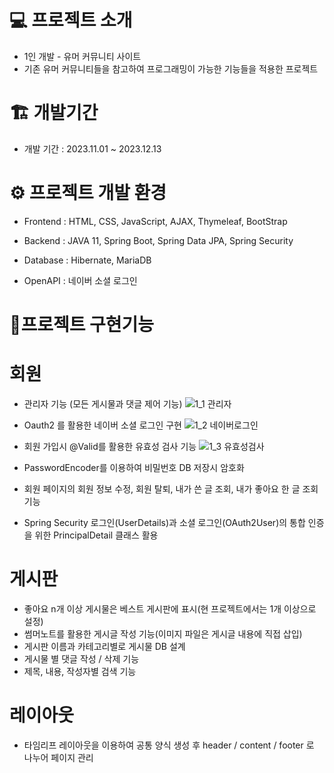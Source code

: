 # 💻 프로젝트 소개
* 1인 개발 - 유머 커뮤니티 사이트
* 기존 유머 커뮤니티들을 참고하여 프로그래밍이 가능한 기능들을 적용한 프로젝트

# 🏗️ 개발기간
* 개발 기간 : 2023.11.01 ~ 2023.12.13

# ⚙️ 프로젝트 개발 환경
* Frontend : HTML, CSS, JavaScript, AJAX, Thymeleaf, BootStrap

* Backend : JAVA 11, Spring Boot, Spring Data JPA, Spring Security

* Database : Hibernate, MariaDB

* OpenAPI : 네이버 소셜 로그인

# 📜프로젝트 구현기능
# 회원
* 관리자 기능 (모든 게시물과 댓글 제어 기능)
![1_1 관리자](https://github.com/jooro122/HumourSite/assets/121988218/85eac8a6-3f69-4059-abb8-a9ae13f2b696)

* Oauth2 를 활용한 네이버 소셜 로그인 구현
![1_2 네이버로그인](https://github.com/jooro122/HumourSite/assets/121988218/1f973122-5c0a-4441-8b5b-85fb8690bb4a)

* 회원 가입시 @Valid를 활용한 유효성 검사 기능
![1_3 유효성검사](https://github.com/jooro122/HumourSite/assets/121988218/adcbf361-124c-4961-9d57-44b6202bd8bf)

* PasswordEncoder를 이용하여 비밀번호 DB 저장시 암호화
* 회원 페이지의 회원 정보 수정, 회원 탈퇴, 내가 쓴 글 조회, 내가 좋아요 한 글 조회 기능
* Spring Security 로그인(UserDetails)과 소셜 로그인(OAuth2User)의 통합 인증을 위한 PrincipalDetail 클래스 활용

# 게시판

* 좋아요 n개 이상 게시물은 베스트 게시판에 표시(현 프로젝트에서는 1개 이상으로 설정)
* 썸머노트를 활용한 게시글 작성 기능(이미지 파일은 게시글 내용에 직접 삽입)
* 게시판 이름과 카테고리별로 게시물 DB 설계
* 게시물 별 댓글 작성 / 삭제 기능
* 제목, 내용, 작성자별 검색 기능

# 레이아웃
* 타임리프 레이아웃을 이용하여 공통 양식 생성 후 header / content / footer 로 나누어 페이지 관리
